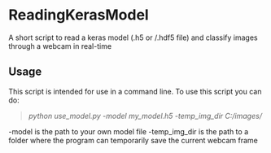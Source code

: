 # ReadingKerasModel
A short script to read a keras model (.h5 or /.hdf5 file) and classify images through a webcam in real-time

## Usage
This script is intended for use in a command line. To use this script you can do:
> *python use_model.py -model my_model.h5 -temp_img_dir C:/images/*

-model is the path to your own model file
-temp_img_dir is the path to a folder where the program can temporarily save the current webcam frame
